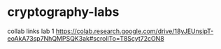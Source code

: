 # cryptography-labs
collab links
lab 1
https://colab.research.google.com/drive/18yJEUnsipT-eoAkA73sp7NhQMPSQK3ak#scrollTo=T8Scyt72cON8
